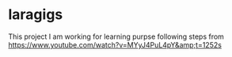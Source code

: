 # laragigs
This project I am working for learning purpse following steps from https://www.youtube.com/watch?v=MYyJ4PuL4pY&amp;t=1252s
